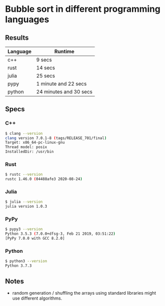 # Bubble sort in different programming languages

## Results

| Language | Runtime |
| --- | --- |
| c++ | 9 secs |
| rust | 14 secs |
| julia | 25 secs | 
| pypy | 1 minute and 22 secs |
| python | 24 minutes and 30 secs |

## Specs

### C++

```bash
$ clang --version
clang version 7.0.1-8 (tags/RELEASE_701/final)
Target: x86_64-pc-linux-gnu
Thread model: posix
InstalledDir: /usr/bin
```

### Rust

```bash
$ rustc --version
rustc 1.46.0 (04488afe3 2020-08-24)
```

### Julia

```bash
$ julia --version
julia version 1.0.3
```

### PyPy

```bash
$ pypy3 --version
Python 3.5.3 (7.0.0+dfsg-3, Feb 21 2019, 03:51:22)
[PyPy 7.0.0 with GCC 8.2.0]
```

### Python

```bash
$ python3 --version
Python 3.7.3
```

## Notes

* random generation / shuffling the arrays using standard 
libraries might use different algorithms.
